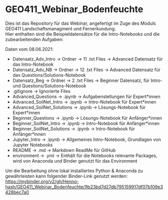 # GEO411_Webinar_Bodenfeuchte
Dies ist das Repository für das Webinar, angefertigt im Zuge des Moduls GEO411 Landschaftsmanagment und Fernerkundung.  
Hier enthalten sind die Beispieldatensätze für die Intro-Notebooks und die zubearbeitenden Aufgaben:
  
Daten vom 08.06.2021:
- Datensatz_Adv_Intro         -> Ordner -> 11 .txt Files -> Advanced Datensatz für das Intro-Notebook
- Datensatz_Adv_NB            -> Ordner -> 12 .txt Files -> Advanced Datensatz für das Questions/Solutions-Notebook
- Datensatz_Beg               -> Ordner ->  2 .txt Files -> Beginner Datensatz, für Intro- und Questions/Solutions-Notebook
- .gitignore                                             -> Ignorierte Files
- Advanced_Questions          -> .ipynb                  -> Aufgabenstellungen für Expert*innen
- Advanced_SoilNet_Intro      -> .ipynb                  -> Intro-Notebook für Expert*innen
- Advanced_SoilNet_Solutions  -> .ipynb                  -> Lösungs-Notebook für Expert*innen
- Beginner_Questions          -> .ipynb                  -> Lösungs-Notebook für Anfänger*innen   
- Beginner_SoilNet_Intro      -> .ipynb                  -> Intro-Notebook für Anfänger*innen
- Beginner_SoilNet_Solutions  -> .ipynb                  -> Intro-Notebook für Anfänger*innen 
- Jupyter_Intro               -> .ipynb                  -> Allgemeines Intro-Notebook, Grundlagen von Jupyter Notebooks
- README                      -> .md                     -> Markdown ReadMe für GitHub
- environment                 -> .yml                    -> Enthält für die Notebooks relevante Packages, wird von Anaconda und Binder genutzt für das Environment
  
Um die Bearbeitung ohne lokal installiertes Python & Anaconda zu gewährleisten kann folgender Binder-Link genutzt werden:
https://mybinder.org/v2/gh/Henno-hash/GEO411_Webinar_Bodenfeuchte/9b23bd7d27db795159917df07b109e3428bec7a0
